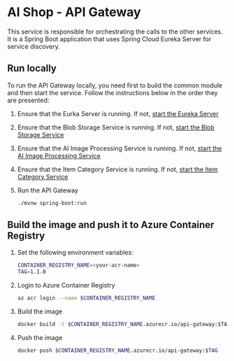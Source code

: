 # AI Shop - API Gateway

This service is responsible for orchestrating the calls to the other services. It is a Spring Boot application that uses Spring Cloud Eureka Server for service discovery.

## Run locally

To run the API Gateway locally, you need first to build the common module and then start the service. Follow the instructions below in the order they are presented:

1. Ensure that the Eurka Server is running. If not, [start the Eureka Server](../eureka-server/README.md)
2. Ensure that the Blob Storage Service is running. If not, [start the Blob Storage Service](../blob-storage-service/README.md)
3. Ensure that the AI Image Processing Service is running. If not, [start the AI Image Processing Service](../ai-image-processing-service/README.md)
4. Ensure that the Item Category Service is running. If not, [start the Item Category Service](../item-category-service/README.md)
5. Run the API Gateway

    ```bash
    ./mvnw spring-boot:run
    ```

## Build the image and push it to Azure Container Registry

1. Set the following environment variables:

    ```bash
    CONTAINER_REGISTRY_NAME=<your-acr-name>
    TAG=1.1.0
    ```

2. Login to Azure Container Registry

    ```bash
    az acr login --name $CONTAINER_REGISTRY_NAME
    ```

3. Build the image

    ```bash
    docker build -t $CONTAINER_REGISTRY_NAME.azurecr.io/api-gateway:$TAG .
    ```

4. Push the image

    ```bash
    docker push $CONTAINER_REGISTRY_NAME.azurecr.io/api-gateway:$TAG
    ```
